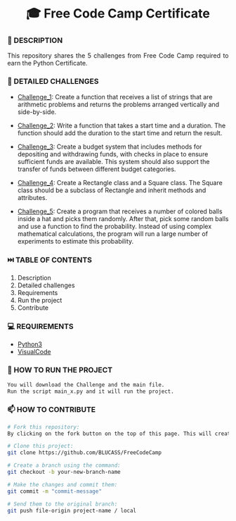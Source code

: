 <h1 align="center">🎓 Free Code Camp Certificate</h1>

### 📝 DESCRIPTION

<p align="justify">This repository shares the 5 challenges from Free Code Camp
 required to earn the Python Certificate.

### 📜 DETAILED CHALLENGES

- [Challenge_1](/main_1.py): Create a function that receives a list of strings that are arithmetic problems and returns the problems arranged vertically and side-by-side.

- [Challenge_2](/main_2.py): Write a function that takes a start time and a duration. The function should add the duration to the start time and return the result.

- [Challenge_3](/main_3.py): Create a budget system that includes methods for depositing and withdrawing funds, with checks in place to ensure sufficient funds are available. This system should also support the transfer of funds between different budget categories.

- [Challenge_4](/main_4.py): Create a Rectangle class and a Square class. The Square class should be a subclass of Rectangle and inherit methods and attributes.

- [Challenge_5](/main_5.py): Create a program that receives a number of colored balls inside a hat and picks them randomly. After that, pick some random balls and use a function to find the probability. Instead of using complex mathematical calculations, the program will run a large number of experiments to estimate this probability.

### ⏭️ TABLE OF CONTENTS
1. Description
2. Detailed challenges
3. Requirements
4. Run the project
5. Contribute

### 💻 REQUIREMENTS
- [Python3](https://docs.python.org/3/)
- [VisualCode](https://code.visualstudio.com/docs)


### 🚀 HOW TO RUN THE PROJECT
```bash
You will download the Challenge and the main file.
Run the script main_x.py and it will run the project.
```


### 📫 HOW TO CONTRIBUTE
```bash 
# Fork this repository:
By clicking on the fork button on the top of this page. This will create a copy of this repository in your account.

# Clone this project:
git clone https://github.com/BLUCASS/FreeCodeCamp

# Create a branch using the command:
git checkout -b your-new-branch-name

# Make the changes and commit them:
git commit -m "commit-message"

# Send them to the original branch:
git push file-origin project-name / local
```
